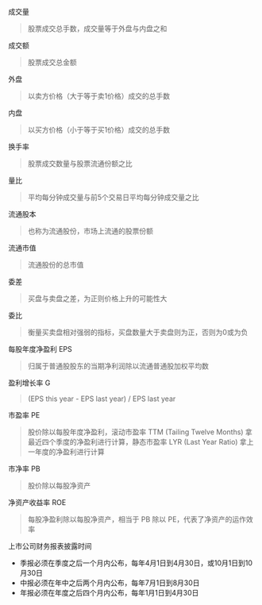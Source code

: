 成交量
> 股票成交总手数，成交量等于外盘与内盘之和

成交额
> 股票成交总金额

外盘
> 以卖方价格（大于等于卖1价格）成交的总手数

内盘
> 以买方价格（小于等于买1价格）成交的总手数

换手率
> 股票成交数量与股票流通份额之比

量比
> 平均每分钟成交量与前5个交易日平均每分钟成交量之比

流通股本
> 也称为流通股份，市场上流通的股票份额

流通市值
> 流通股份的总市值

委差
> 买盘与卖盘之差，为正则价格上升的可能性大

委比
> 衡量买卖盘相对强弱的指标，买盘数量大于卖盘则为正，否则为0或为负

每股年度净盈利 EPS
> 归属于普通股股东的当期净利润除以流通普通股加权平均数

盈利增长率 G
> (EPS this year - EPS last year) / EPS last year

市盈率 PE
> 股价除以每股年度净盈利，滚动市盈率 TTM (Tailing Twelve Months) 拿最近四个季度的净盈利进行计算，静态市盈率 LYR (Last Year Ratio) 拿上一年度的净盈利进行计算

市净率 PB
> 股价除以每股净资产

净资产收益率 ROE
> 每股净盈利除以每股净资产，相当于 PB 除以 PE，代表了净资产的运作效率

上市公司财务报表披露时间
- 季报必须在季度之后一个月内公布，每年4月1日到4月30日，或10月1日到10月30日
- 中报必须在年中之后两个月内公布，每年7月1日到8月30日
- 年报必须在年度之后四个月内公布，每年1月1日到4月30日
